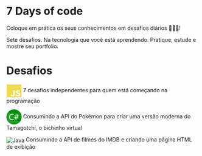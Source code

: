 # 7 Days of code
Coloque em prática os seus conhecimentos em desafios diários 👩🏽‍💻!

Sete desafios. Na tecnologia que você está aprendendo. Pratique, estude e mostre seu portfolio.

# Desafios

<img align="center" alt="Js" height="35" width="40" src="https://raw.githubusercontent.com/devicons/devicon/master/icons/javascript/javascript-plain.svg"> 7 desafios independentes para quem está começando na programação

<img align="center" alt="C#" height="40" width="40" src="https://raw.githubusercontent.com/github/explore/80688e429a7d4ef2fca1e82350fe8e3517d3494d/topics/csharp/csharp.png"> Consumindo a API do Pokémon para criar uma versão moderna do Tamagotchi, o bichinho virtual

<img align="center" alt="Java" height="35" width="40" src="https://user-images.githubusercontent.com/64232721/176305982-bdf4c565-43a5-4e0e-aab1-1561f766875f.png"> Consumindo a API de filmes do IMDB e criando uma página HTML de exibição
